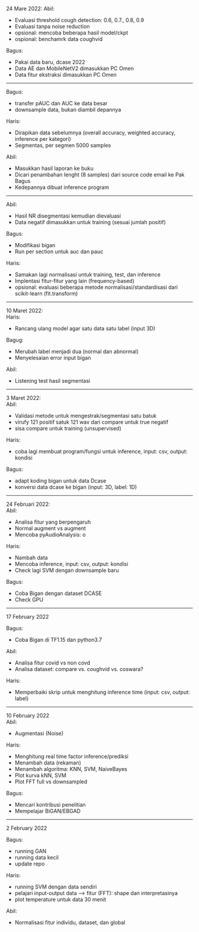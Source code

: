 24 Mare 2022: 
Abil:  
 - Evaluasi threshold cough detection: 0.6, 0.7., 0.8, 0.9
 - Evaluasi tanpa noise reduction
 - opsional: mencoba beberapa hasil model/ckpt
 - ospional: benchamrk data coughvid

Bagus:  
- Pakai data baru, dcase 2022
- Data AE dan MobileNetV2 dimasukkan PC Omen
- Data fitur ekstraksi dimasukkan PC Omen


---  
Bagus:  
 - transfer pAUC dan AUC ke data besar
 - downsample data, bukan diambil depannya
 
 Haris:  
 - Dirapikan data sebelumnya (overall accuracy, weighted accuracy, inference per kategori)
 - Segmentas, per segmen 5000 samples

Abil: 
 - Masukkan hasil laporan ke buku
 - Dicari penambahan lenght (8 samples) dari source code email ke Pak Bagus  
 - Kedepannya dibuat inference program

---
Abil:  
 - Hasil NR disegmentasi kemudian dievaluasi
 - Data negatif dimasukkan untuk training (sesuai jumlah positif) 


Bagus: 
 - Modifikasi bigan 
 - Run per section untuk auc dan pauc
 

Haris:  
 - Samakan lagi normalisasi untuk training, test, dan inference
 - Implentasi fitur-fitur yang lain (frequency-based)
 - opsional: evaluasi beberapa metode normalisasi/standardisasi dari scikit-learn (fit.transform)
 
---  
10 Maret 2022:  
Haris: 
 - Rancang ulang model agar satu data satu label (input 3D)

Bagug:
- Merubah label menjadi dua (normal dan abnormal)
- Menyelesaian error input bigan

Abil:
- Listening test hasil segmentasi

---  
3 Maret 2022:  
Abil:  
 - Validasi metode untuk mengestrak/segmentasi satu batuk
 - virufy 121 positif satuk 121 wav dari compare untuk true negatif
 - sisa compare untuk training (unsupervised)

Haris:  
 - coba lagi membuat program/fungsi untuk inference, input: csv, output: kondisi
 
 Bagus: 
 - adapt koding bigan untuk data Dcase
 - konversi data dcase ke bigan (input: 3D, label: 1D)

--- 
24 Februari 2022:  
Abil:  
 - Analisa fitur yang berpengaruh
 - Normal augment vs augment
 - Mencoba pyAudioAnalysis: o

Haris:  
 - Nambah data
 - Mencoba inference, input: csv, output: kondisi
 - Check lagi SVM dengan downsample baru
 
Bagus:  
 - Coba Bigan dengan dataset DCASE
 - Check GPU


--- 
17 February 2022  

Bagus:  
 - Coba Bigan di TF1.15 dan python3.7

Abil:  
- Analisa fitur covid vs non covd
- Analisa dataset: compare vs. coughvid vs. coswara?

Haris:  
- Memperbaiki skrip untuk menghitung inference time (input: csv, output: label)

---  
10 February 2022  
Abil:
- Augmentasi (Noise)


Haris:
- Menghitung real time factor inference/prediksi
- Menambah data (rekaman)
- Menambah algoritma: KNN, SVM, NaiveBayes
- Plot kurva kNN, SVM
- Plot FFT full vs downsampled


Bagus:
- Mencari kontribusi penelitian
- Mempelajar BiGAN/EBGAD

---
2 February 2022

Bagus:  
- running GAN  
- running data kecil  
- update repo  

Haris:  
- running SVM dengan data sendiri
- pelajari input-output data --> fitur (FFT): shape dan interpretasinya  
- plot temperature untuk data 30 menit 

Abil:  
- Normalisasi fitur individu, dataset, dan global  
